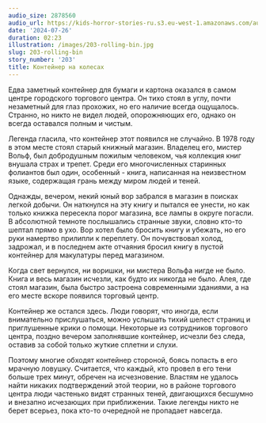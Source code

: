 ```yaml
---
audio_size: 2878560
audio_url: https://kids-horror-stories-ru.s3.eu-west-1.amazonaws.com/audio/203-rolling-bin.mp3
date: '2024-07-26'
duration: 02:23
illustration: /images/203-rolling-bin.jpg
slug: 203-rolling-bin
story_number: '203'
title: Контейнер на колесах
---
```


Едва заметный контейнер для бумаги и картона оказался в самом центре городского торгового центра. Он тихо стоял в углу, почти незаметный для глаз прохожих, но его наличие всегда ощущалось. Странно, но никто не видел людей, опорожняющих его, однако он всегда оставался полным и чистым. 

Легенда гласила, что контейнер этот появился не случайно. В 1978 году в этом месте стоял старый книжный магазин. Владелец его, мистер Вольф, был добродушным пожилым человеком, чья коллекция книг внушала страх и трепет. Среди его многочисленных старинных фолиантов был один, особенный - книга, написанная на неизвестном языке, содержащая грань между миром людей и теней.

Однажды, вечером, некий юный вор забрался в магазин в поисках легкой добычи. Он наткнулся на эту книгу и пытался ее унести, но как только книжка пересекла порог магазина, все лампы в округе погасли. В абсолютной темноте послышались странные звуки, словно кто-то шептал прямо в ухо. Вор хотел было бросить книгу и убежать, но его руки намертво прилипли к переплету. Он почувствовал холод, задрожал, и в последнем акте отчаяния бросил книгу в пустой контейнер для макулатуры перед магазином.

Когда свет вернулся, ни воришки, ни мистера Вольфа нигде не было. Книга и весь магазин исчезли, как будто их никогда не было. Алея, где стоял магазин, была быстро застроена современными зданиями, а на его месте вскоре появился торговый центр.

Контейнер же остался здесь. Люди говорят, что иногда, если внимательно прислушаться, можно услышать тихий шелест страниц и приглушенные крики о помощи. Некоторые из сотрудников торгового центра, поздно вечером заполнявшие контейнер, исчезли без следа, оставив за собой только жуткие сплетни и слухи.

Поэтому многие обходят контейнер стороной, боясь попасть в его мрачную ловушку. Считается, что каждый, кто провел в его тени больше трех минут, обречен на исчезновение. Властям не удалось найти никаких подтверждений этой теории, но в районе торгового центра люди частенько видят странных теней, двигающихся бесшумно и внезапно исчезающих при приближении. Такие легенды никто не берет всерьез, пока кто-то очередной не пропадает навсегда.